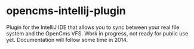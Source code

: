 opencms-intellij-plugin
=======================

Plugin for the IntelliJ IDE that allows you to sync between your real file system and the OpenCms VFS. 
Work in progress, not ready for public use yet. Documentation will follow some time in 2014.
